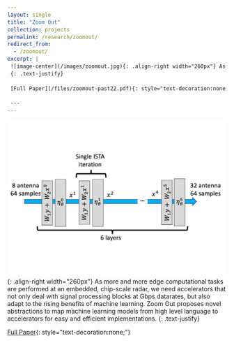 ```yaml
---
layout: single
title: "Zoom Out"
collection: projects
permalink: /research/zoomout/
redirect_from: 
  - /zoomout/
excerpt: |
 ![image-center](/images/zoomout.jpg){: .align-right width="260px"} As more and more edge computational tasks are performed at an embedded, chip-scale radar, we need accelerators that not only deal with signal processing blocks at Gbps datarates, but also adapt to the rising benefits of machine learning. Zoom Out proposes novel abstractions to map machine learning models from high level language to accelerators for easy and efficient implementations.
 {: .text-justify}

 [Full Paper](/files/zoomout-past22.pdf){: style="text-decoration:none;"}

 ---
---
```

 ![image-center](/images/zoomout.jpg){: .align-right width="260px"} As more and more edge computational tasks are performed at an embedded, chip-scale radar, we need accelerators that not only deal with signal processing blocks at Gbps datarates, but also adapt to the rising benefits of machine learning. Zoom Out proposes novel abstractions to map machine learning models from high level language to accelerators for easy and efficient implementations.
 {: .text-justify}

 [Full Paper](/files/zoomout-past22.pdf){: style="text-decoration:none;"}
